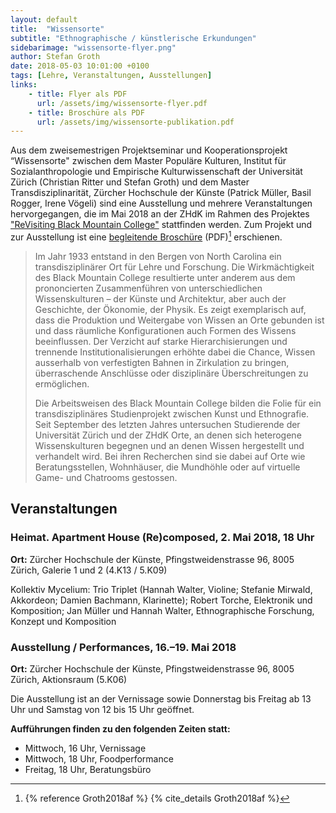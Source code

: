 ```yaml
---
layout: default
title:  "Wissensorte"
subtitle: "Ethnographische / künstlerische Erkundungen"
sidebarimage: "wissensorte-flyer.png"
author: Stefan Groth
date: 2018-05-03 10:01:00 +0100
tags: [Lehre, Veranstaltungen, Ausstellungen]
links:
    - title: Flyer als PDF
      url: /assets/img/wissensorte-flyer.pdf
    - title: Broschüre als PDF
      url: /assets/img/wissensorte-publikation.pdf
---
```

Aus dem zweisemestrigen Projektseminar und Kooperationsprojekt “Wissensorte" zwischen dem Master Populäre Kulturen, Institut für Sozialanthropologie und Empirische Kulturwissenschaft der Universität Zürich (Christian Ritter und Stefan Groth) und dem Master Transdisziplinarität, Zürcher Hochschule der Künste (Patrick Müller, Basil Rogger, Irene Vögeli) sind eine Ausstellung und mehrere Veranstaltungen hervorgegangen, die im Mai 2018 an der ZHdK im Rahmen des Projektes ["ReVisiting Black Mountain College"](http://blog.zhdk.ch/revisit) stattfinden werden. Zum Projekt und zur Ausstellung ist eine [begleitende Broschüre](http://www.stefangroth.com/assets/img/wissensorte-publikation.pdf) (PDF)[^1] erschienen.

> Im Jahr 1933 entstand in den Bergen von North Carolina ein transdisziplinärer Ort für Lehre und Forschung. Die Wirkmächtigkeit des Black Mountain College resultierte unter anderem aus dem prononcierten Zusammenführen von unterschiedlichen Wissenskulturen – der Künste und Architektur, aber auch der Geschichte, der Ökonomie, der Physik. Es zeigt exemplarisch auf, dass die Produktion und Weitergabe von Wissen an Orte gebunden ist und dass räumliche Konfigurationen auch Formen des Wissens beeinflussen. Der Verzicht auf starke Hierarchisierungen und trennende Institutionalisierungen erhöhte dabei die Chance, Wissen ausserhalb von verfestigten Bahnen in Zirkulation zu bringen, überraschende Anschlüsse oder disziplinäre Überschreitungen zu ermöglichen.
>   
> Die Arbeitsweisen des Black Mountain College bilden die Folie für ein transdisziplinäres Studienprojekt zwischen Kunst und Ethnografie. Seit September des letzten Jahres untersuchen Studierende der Universität Zürich und der ZHdK Orte, an denen sich heterogene Wissenskulturen begegnen und an denen Wissen hergestellt und verhandelt wird. Bei ihren Recherchen sind sie dabei auf Orte wie Beratungsstellen, Wohnhäuser, die Mundhöhle oder auf virtuelle Game- und Chatrooms gestossen.

## Veranstaltungen
### Heimat. Apartment House (Re)composed, 2. Mai 2018, 18 Uhr
**Ort:** Zürcher Hochschule der Künste, Pfingstweidenstrasse 96, 8005 Zürich, Galerie 1 und 2 (4.K13 / 5.K09)

Kollektiv Mycelium: Trio Triplet (Hannah Walter, Violine; Stefanie Mirwald, Akkordeon; Damien Bachmann, Klarinette); Robert Torche, Elektronik und Komposition; Jan Müller und Hannah Walter, Ethnographische Forschung, Konzept und Komposition 

### Ausstellung / Performances, 16.–19. Mai 2018
**Ort:** Zürcher Hochschule der Künste, Pfingstweidenstrasse 96, 8005 Zürich, Aktionsraum (5.K06)

Die Ausstellung ist an der Vernissage sowie Donnerstag bis Freitag ab 13 Uhr und Samstag von 12 bis 15 Uhr geöffnet. 

**Aufführungen finden zu den folgenden Zeiten statt:**

* Mittwoch, 16 Uhr, Vernissage
* Mittwoch, 18 Uhr, Foodperformance
* Freitag, 18 Uhr, Beratungsbüro

[^1]: {% reference Groth2018af %} {% cite_details Groth2018af %}
